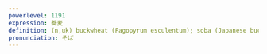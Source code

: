 ```yaml
---
powerlevel: 1191
expression: 蕎麦
definition: (n,uk) buckwheat (Fagopyrum esculentum); soba (Japanese buckwheat noodles); (P)
pronunciation: そば
---
```

